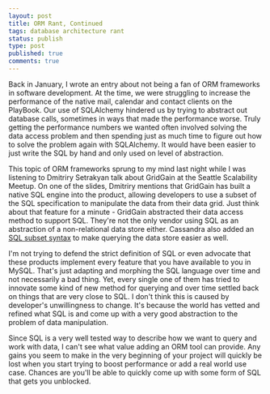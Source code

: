 ```yaml
---
layout: post
title: ORM Rant, Continued
tags: database architecture rant
status: publish
type: post
published: true
comments: true
---
```

Back in January, I wrote an entry about not being a fan of ORM frameworks in 
software development. At the time, we were struggling to increase the performance 
of the native mail, calendar and contact clients on the PlayBook. Our use of 
SQLAlchemy hindered us by trying to abstract out database calls, sometimes in 
ways that made the performance worse. Truly getting the performance numbers we 
wanted often involved solving the data access problem and then spending just as 
much time to figure out how to solve the problem again with SQLAlchemy. It would 
have been easier to just write the SQL by hand and only used on level of abstraction.

This topic of ORM frameworks sprung to my mind last night while I was listening 
to Dmitriry Setrakyan talk about GridGain at the Seattle Scalability Meetup. On 
one of the slides, Dmitriry mentions that GridGain has built a native SQL engine 
into the product, allowing developers to use a subset of the SQL specification to 
manipulate the data from their data grid. Just think about that feature for a 
minute - GridGain abstracted their data access method to support SQL. They\'re not 
the only vendor using SQL as an abstraction of a non-relational data store either. 
Cassandra also added an [SQL subset syntax][cql] to make querying the data store 
easier as well.

I\'m not trying to defend the strict definition of SQL or even advocate that these 
products implement every feature that you have available to you in MySQL. That\'s 
just adapting and morphing the SQL language over time and not necessarily a bad 
thing. Yet, every single one of them has tried to innovate some kind of new method 
for querying and over time settled back on things that are very close to SQL. I 
don\'t think this is caused by developer\'s unwillingness to change. It\'s because the 
world has vetted and refined what SQL is and come up with a very good abstraction 
to the problem of data manipulation.

Since SQL is a very well tested way to describe how we want to query and work with 
data, I can\'t see what value adding an ORM tool can provide. Any gains you seem to 
make in the very beginning of your project will quickly be lost when you start trying 
to boost performance or add a real world use case. Chances are you\'ll be able to 
quickly come up with some form of SQL that gets you unblocked.

[cql]: http://www.slideshare.net/jericevans/cql-sql-in-cassandra
